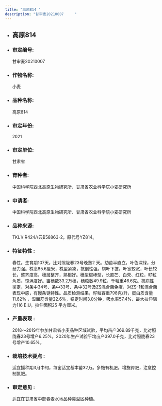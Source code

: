 ```yaml
---
title: "高原814 "
description: "甘审麦20210007	  "
---
```

* ## 高原814 
* ###  审定编号:  
   甘审麦20210007	  

*  ### 作物名称:  
   小麦

*   ###  品种名称: 
    高原814 

*   ### 审定年份: 
    2021

*   ### 审定单位:  
    甘肃省

*   ### 育种者:  
    中国科学院西北高原生物研究所、甘肃省农业科学院小麦研究所

*   ### 申请者:  
    中国科学院西北高原生物研究所、甘肃省农业科学院小麦研究所

*   ### 品种来源:  
    TKL1/ R424//云B58863-2。原代号YZ814。 

*   ### 特征特性 : 
    春性。生育期107天，比对照陇春23号晚熟2 天。幼苗半直立，叶色深绿，分蘖力强。株高85.6厘米，株型紧凑，抗倒性强。旗叶下披，叶宽较宽，叶长较长，整齐度高，穗层整齐，熟相好。穗型棍棒型，长直芒、白壳、红粒，籽粒角质，饱满度好。亩穗数33.2万穗，穗粒数49.9粒，千粒重46.6克。抗病性鉴定，对条中34号、条中33号、条中32号及ZS混合菌免疫，对ZS-1和混合菌表现中感，有慢条锈特性。品质检测结果，籽粒容重798克/升，蛋白质含量11.62% ，湿面筋含量22.6%，稳定时间3.0分钟，吸水率57.4%，最大拉伸阻力116 E.U，拉伸面积25 平方厘米。

*   ### 产量表现 : 
    2018～2019年参加甘肃省小麦品种区域试验，平均亩产369.89千克，比对照陇春23号增产6.25%。2020年生产试验平均亩产397.0千克，比对照陇春23号增产10.65%。

*   ### 栽培技术要点 : 
    适宜播种期3月中旬，每亩适宜基本苗32万。多施有机肥，增施钾肥，注意控制氮肥。

*   ### 审定意见 : 
    适宜在甘肃省中部春麦水地品种类型区种植。
